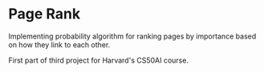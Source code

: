 # Page Rank
Implementing probability algorithm for ranking pages by importance based on how they link to each other.

First part of third project for Harvard's CS50AI course.
